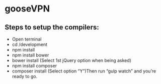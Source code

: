 # gooseVPN

## Steps to setup the compilers:
- Open terminal
- cd /development
- npm install
- npm install bower
- bower install (Select 1st jQuery option when being asked)
- npm install composer
- composer install (Select option “Y”)Then run “gulp watch” and you’re ready to go.